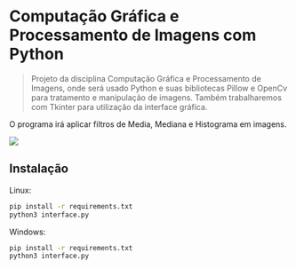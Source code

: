 # Computação Gráfica e Processamento de Imagens com Python
> Projeto da disciplina Computação Gráfica e Processamento de Imagens, onde será usado Python e suas bibliotecas Pillow e OpenCv para tratamento e manipulação de imagens. Também trabalharemos com Tkinter para utilização da interface gráfica.

O programa irá aplicar filtros de Media, Mediana e Histograma em imagens.

![](../prog_compgra.png)

## Instalação

Linux:

```sh
pip install -r requirements.txt
python3 interface.py
```

Windows:

```sh
pip install -r requirements.txt
python3 interface.py
```
